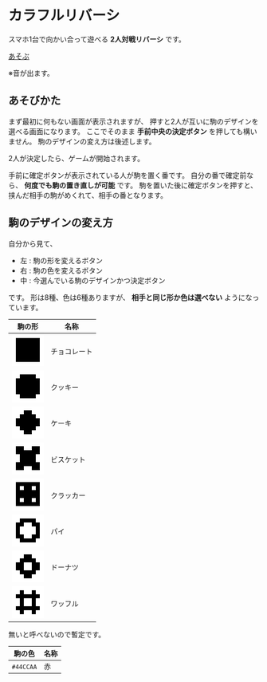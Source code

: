 # カラフルリバーシ

スマホ1台で向かい合って遊べる **2人対戦リバーシ** です。

[あそぶ](https://aught-ace.github.io/reversi/)

※音が出ます。

## あそびかた

まず最初に何もない画面が表示されますが、
押すと2人が互いに駒のデザインを選べる画面になります。
ここでそのまま **手前中央の決定ボタン** を押しても構いません。
駒のデザインの変え方は後述します。

2人が決定したら、ゲームが開始されます。

手前に確定ボタンが表示されている人が駒を置く番です。
自分の番で確定前なら、 **何度でも駒の置き直しが可能** です。
駒を置いた後に確定ボタンを押すと、挟んだ相手の駒がめくれて、相手の番となります。

## 駒のデザインの変え方

自分から見て、

- 左 : 駒の形を変えるボタン
- 右 : 駒の色を変えるボタン
- 中 : 今選んでいる駒のデザインかつ決定ボタン

です。
形は8種、色は6種ありますが、 **相手と同じ形か色は選べない** ようになっています。

| 駒の形 | 名称 |
| ---- | ---- |
| ![CHOCOLATE](/image/chocolate.png) | チョコレート |
| ![COOKIE](/image/cookie.png) | クッキー |
| ![CAKE](/image/cake.png) | ケーキ |
| ![BISCUIT](/image/biscuit.png) | ビスケット |
| ![CRACKER](/image/cracker.png) | クラッカー |
| ![PIE](/image/pie.png) | パイ |
| ![DONUT](/image/donut.png) | ドーナツ |
| ![WAFFLE](/image/waffle.png) | ワッフル |

無いと呼べないので暫定です。

| 駒の色 | 名称 |
| ---- | ---- |
| `#44CCAA` | 赤 |
